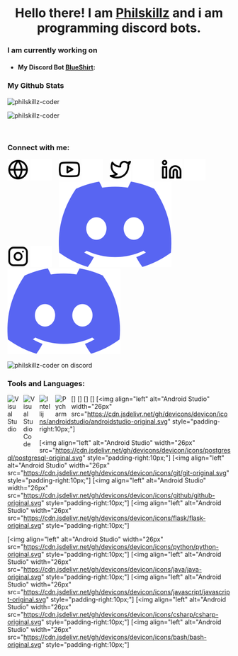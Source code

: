 <h1 align="center">Hello there! I am <a href="https://discord.c99.nl/widget/theme-3/650254133730869258.png">Philskillz</a> and i am programming discord bots.</h1>

### I am currently working on
<ul>
     <li>
          <h4>My Discord Bot <a href="https://github.com/philskillz-coder/blueshirt">BlueShirt</a>&colon;</h4>
     </li>
</ul>

### My Github Stats
<img align="center" src="https://github-readme-stats.vercel.app/api?username=philskillz-coder&theme=material-palenight&show_icons=true" alt="philskillz-coder"/>
<br>
<p align="left"> <img src="https://komarev.com/ghpvc/?username=philskillz-coder&label=Profile%20views&color=0e75b6&style=flat" alt="philskillz-coder" /> </p>
<br>

### Connect with me:

[![website](./img/globe-light.svg)](https://theskz.dev#gh-light-mode-only)
[![website](./img/globe-dark.svg)](https://theskz.dev#gh-dark-mode-only)
&nbsp;&nbsp;
[![website](./img/youtube-light.svg)](https://youtube.com/@philskz#gh-light-mode-only)
[![website](./img/youtube-dark.svg)](https://youtube.com/@philskz#gh-dark-mode-only)
&nbsp;&nbsp;
[![website](./img/twitter-light.svg)](https://twitter.com/philskz#gh-light-mode-only)
[![website](./img/twitter-dark.svg)](https://twitter.com/philskz#gh-dark-mode-only)
&nbsp;&nbsp;
[![website](./img/linkedin-light.svg)](https://linkedin.com/in/theskz#gh-light-mode-only)
[![website](./img/linkedin-dark.svg)](https://linkedin.com/in/theskz#gh-dark-mode-only)
&nbsp;&nbsp;
[![website](./img/instagram-light.svg)](https://instagram.com/philskillz.coder#gh-light-mode-only)
[![website](./img/instagram-dark.svg)](https://instagram.com/philskillz.coder#gh-dark-mode-only)
&nbsp;&nbsp;
[![website](./img/discord-light.svg)](https://discord.gg/ktkXwmD2kF#gh-light-mode-only)
[![website](./img/discord-dark.svg)](https://discord.gg/ktkXwmD2kF#gh-dark-mode-only)

<img src="https://discord.c99.nl/widget/theme-3/650254133730869258.png" alt="philskillz-coder on discord"/>

### Tools and Languages:

[<img align="left" alt="Visual Studio" width="26px" src="https://cdn.jsdelivr.net/gh/devicons/devicon/icons/vscode/vscode-plain.svg" style="padding-right:10px;" />]
[<img align="left" alt="Visual Studio Code" width="26px" src="https://cdn.jsdelivr.net/gh/devicons/devicon/icons/visualstudio/visualstudio-original.svg" style="padding-right:10px;" />]
[<img align="left" alt="Intellij" width="26px" src="https://cdn.jsdelivr.net/gh/devicons/devicon/icons/intellij/intellij-original.svg" style="padding-right:10px;" />]
[<img align="left" alt="Pycharm" width="26px" src="https://cdn.jsdelivr.net/gh/devicons/devicon/icons/pycharm/pycharm-original.svg" style="padding-right:10px;" />]
[<img align="left" alt="Android Studio" width="26px" src="https://cdn.jsdelivr.net/gh/devicons/devicon/icons/androidstudio/androidstudio-original.svg" style="padding-right:10px;"]

[<img align="left" alt="Android Studio" width="26px" src="https://cdn.jsdelivr.net/gh/devicons/devicon/icons/postgresql/postgresql-original.svg" style="padding-right:10px;"]
[<img align="left" alt="Android Studio" width="26px" src="https://cdn.jsdelivr.net/gh/devicons/devicon/icons/git/git-original.svg" style="padding-right:10px;"]
[<img align="left" alt="Android Studio" width="26px" src="https://cdn.jsdelivr.net/gh/devicons/devicon/icons/github/github-original.svg" style="padding-right:10px;"]
[<img align="left" alt="Android Studio" width="26px" src="https://cdn.jsdelivr.net/gh/devicons/devicon/icons/flask/flask-original.svg" style="padding-right:10px;"]

[<img align="left" alt="Android Studio" width="26px" src="https://cdn.jsdelivr.net/gh/devicons/devicon/icons/python/python-original.svg" style="padding-right:10px;"]
[<img align="left" alt="Android Studio" width="26px" src="https://cdn.jsdelivr.net/gh/devicons/devicon/icons/java/java-original.svg" style="padding-right:10px;"]
[<img align="left" alt="Android Studio" width="26px" src="https://cdn.jsdelivr.net/gh/devicons/devicon/icons/javascript/javascript-original.svg" style="padding-right:10px;"]
[<img align="left" alt="Android Studio" width="26px" src="https://cdn.jsdelivr.net/gh/devicons/devicon/icons/csharp/csharp-original.svg" style="padding-right:10px;"]
[<img align="left" alt="Android Studio" width="26px" src="https://cdn.jsdelivr.net/gh/devicons/devicon/icons/bash/bash-original.svg" style="padding-right:10px;"]
